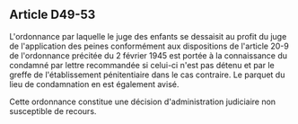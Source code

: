 Article D49-53
----
L'ordonnance par laquelle le juge des enfants se dessaisit au profit du juge de
l'application des peines conformément aux dispositions de l'article 20-9 de
l'ordonnance précitée du 2 février 1945 est portée à la connaissance du condamné
par lettre recommandée si celui-ci n'est pas détenu et par le greffe de
l'établissement pénitentiaire dans le cas contraire. Le parquet du lieu de
condamnation en est également avisé.

Cette ordonnance constitue une décision d'administration judiciaire non
susceptible de recours.
